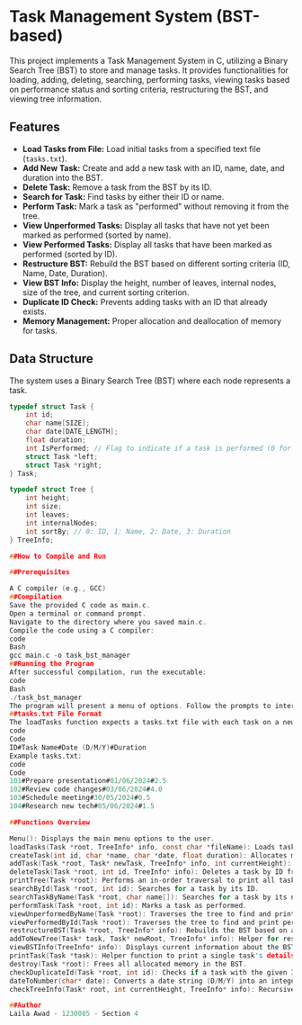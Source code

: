 # Task Management System (BST-based)

This project implements a Task Management System in C, utilizing a Binary Search Tree (BST) to store and manage tasks. It provides functionalities for loading, adding, deleting, searching, performing tasks, viewing tasks based on performance status and sorting criteria, restructuring the BST, and viewing tree information.

## Features

* **Load Tasks from File:** Load initial tasks from a specified text file (`tasks.txt`).
* **Add New Task:** Create and add a new task with an ID, name, date, and duration into the BST.
* **Delete Task:** Remove a task from the BST by its ID.
* **Search for Task:** Find tasks by either their ID or name.
* **Perform Task:** Mark a task as "performed" without removing it from the tree.
* **View Unperformed Tasks:** Display all tasks that have not yet been marked as performed (sorted by name).
* **View Performed Tasks:** Display all tasks that have been marked as performed (sorted by ID).
* **Restructure BST:** Rebuild the BST based on different sorting criteria (ID, Name, Date, Duration).
* **View BST Info:** Display the height, number of leaves, internal nodes, size of the tree, and current sorting criterion.
* **Duplicate ID Check:** Prevents adding tasks with an ID that already exists.
* **Memory Management:** Proper allocation and deallocation of memory for tasks.

## Data Structure

The system uses a Binary Search Tree (BST) where each node represents a task.

```c
typedef struct Task {
    int id;
    char name[SIZE];
    char date[DATE_LENGTH];
    float duration;
    int IsPerformed; // Flag to indicate if a task is performed (0 for unperformed, 1 for performed)
    struct Task *left;
    struct Task *right;
} Task;

typedef struct Tree {
    int height;
    int size;
    int leaves;
    int internalNodes;
    int sortBy; // 0: ID, 1: Name, 2: Date, 3: Duration
} TreeInfo;

##How to Compile and Run

##Prerequisites

A C compiler (e.g., GCC)
##Compilation
Save the provided C code as main.c.
Open a terminal or command prompt.
Navigate to the directory where you saved main.c.
Compile the code using a C compiler:
code
Bash
gcc main.c -o task_bst_manager
##Running the Program
After successful compilation, run the executable:
code
Bash
./task_bst_manager
The program will present a menu of options. Follow the prompts to interact with the task management system.
##tasks.txt File Format
The loadTasks function expects a tasks.txt file with each task on a new line, using # as a delimiter:
code
Code
ID#Task Name#Date (D/M/Y)#Duration
Example tasks.txt:
code
Code
101#Prepare presentation#01/06/2024#2.5
102#Review code changes#03/06/2024#4.0
103#Schedule meeting#30/05/2024#0.5
104#Research new tech#05/06/2024#1.5

##Functions Overview

Menu(): Displays the main menu options to the user.
loadTasks(Task *root, TreeInfo* info, const char *fileName): Loads tasks from a file and inserts them into the BST.
createTask(int id, char *name, char *date, float duration): Allocates memory and initializes a new Task node.
addTask(Task *root, Task* newTask, TreeInfo* info, int currentHeight): Inserts a new task into the BST based on the current sortBy criterion.
deleteTask(Task *root, int id, TreeInfo* info): Deletes a task by ID from the BST.
printTree(Task *root): Performs an in-order traversal to print all tasks in the BST.
searchById(Task *root, int id): Searches for a task by its ID.
searchTaskByName(Task *root, char name[]): Searches for a task by its name (requires restructuring by name).
performTask(Task *root, int id): Marks a task as performed.
viewUnperformedByName(Task *root): Traverses the tree to find and print unperformed tasks (sorted by name if the tree is structured this way).
viewPerformedById(Task *root): Traverses the tree to find and print performed tasks (sorted by ID if the tree is structured this way).
restructureBST(Task *root, TreeInfo* info): Rebuilds the BST based on a new sorting criterion.
addToNewTree(Task* task, Task* newRoot, TreeInfo* info): Helper for restructureBST, recursively adds tasks to a new tree.
viewBSTInfo(TreeInfo* info): Displays current information about the BST (height, size, leaves, etc.).
printTask(Task *task): Helper function to print a single task's details.
destroy(Task *root): Frees all allocated memory in the BST.
checkDuplicateId(Task *root, int id): Checks if a task with the given ID already exists in the BST.
dateToNumber(char* date): Converts a date string (D/M/Y) into an integer for comparison.
checkTreeInfo(Task* root, int currentHeight, TreeInfo* info): Recursively calculates and updates TreeInfo fields like height, leaves, and internal nodes.

##Author
Laila Awad - 1230085 - Section 4
